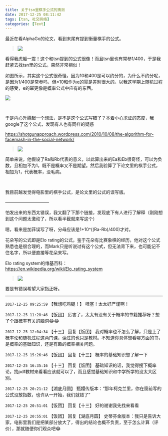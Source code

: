 ```yaml
---
title: 关于tsn里棋手公式的猜测
date: 2017-12-25 08:11:42
tags: [tsn, 社交网络]
categories: [Text]
---
```


<p>最近在看AlphaGo的论文，看到末尾有提到衡量棋手的公式。</p> 
<blockquote> 
  
![](https://imglf1.ph.126.net/Eb6UBlr4Z341T3azsPaaUA==/3080180670164312623.png)

</blockquote> 
<p>看得我虎躯一震！这个和tsn提到的公式很像！而且tsn里也有常参1/400，于是我赶紧去找tsn里的公式。果然非常相似！</p> 
<p>如图所示，其实这个公式很奇怪，因为10和400是可以约分的，为什么不约分呢，是因为1/400是常参吗，但&times;10和作为e的幂是差别很大的。以我这学期上随机过程的感受，e的幂更像是概率公式中应有的东西。</p> 

![](https://imglf1.ph.126.net/pFcqK2_cB8a9ojsgPJ_MJQ==/6632507026423459021.png)
 
<p>&nbsp;</p> 
<p>于是内心升腾起一个想法，是不是这个公式写错了？本着小心求证的态度，我google了这个公式，发现有人也有同样的疑惑</p> 
<p><a rel="nofollow" href="https://shotgunapproach.wordpress.com/2010/10/08/the-algorithm-for-facemash-in-the-social-network/" target="_blank"  >https://shotgunapproach.wordpress.com/2010/10/08/the-algorithm-for-facemash-in-the-social-network/</a></p> 
<blockquote> 
  
![](https://imglf1.ph.126.net/IO-l8hRnuFEZo17P2nh72w==/91760842427282095.png)

</blockquote> 
<p>简单来说，他假设了Ra和Rb代表的意义，以此算出来的Ea和Eb很奇怪，可以为负数，且相加不为1，既不是概率又不是期望。然后我验算了下论文里的棋手公式，相加为1，代表概率，没毛病。</p> 
<p>&nbsp;</p> 
<p>我目前越发觉得电影里的棋手公式，是论文里的公式的误写版。</p> 
<p>——————————</p> 
<p>怕发出来的东西太错误，我又翻了下那个链接，发现底下有人进行了解释（刚刚想到这个问题太激动了，所以看半截就来写这个）</p> 
<p>嗯，看来是加菲误写了呀，分母应该是1+10^((Ra-Rb)/400)才对。</p> 
<p>花朵写的公式即是Elo rating的公式，鉴于花朵有比赛象棋的经历，他对这个公式熟悉也是很合理的，而Mark只是听说过有这个公式，但无法背下来，也可能记不住名字，所以便直接等花朵来写。</p> 
<p> Elo rating system的维基百科：<a rel="nofollow" href="https://en.wikipedia.org/wiki/Elo_rating_system" target="_blank"  >https://en.wikipedia.org/wiki/Elo_rating_system</a></p> 
<blockquote> 
  
![](https://imglf1.ph.126.net/U9TW-tgeMMCYWfseLGVZ_Q==/2601673209756202240.png)

</blockquote> 
<p>要是有错误希望大家指正呀。</p>

---

`2017-12-25 09:25:59` 【我想吃鸡腿！】 哇塞！太太好严谨啊！

`2017-12-25 11:28:46` 【饭团】 厉害了，太太有没有关于概率的书籍推荐呀？想了个跟概率有关的脑洞😂😂

`2017-12-25 12:04:34` 【十三】 回复【饭团】 我对概率也不怎么了解，只是上了概率论和随机过程这两门课，读过的也只是教材。不知道你具体想看哪方面的书，是概率的基础知识，还是有趣的概率相关问题。

`2017-12-25 15:26:46` 【饭团】 回复【十三】 概率的基础知识想了解一下

`2017-12-25 16:35:16` 【十三】 回复【饭团】 基础知识的话，我觉得搜下概率论，找pdf教材来看看应该就可以了，而且感觉基础知识和中学所学的没太大区别。

`2017-12-25 20:21:12` 【湖底月圆】 甄嬛传版本：“那年柯克兰里，你在窗前写的公式没放指数，也许从一开始，我们就错了”

`2017-12-25 20:51:01` 【饭团】 回复【十三】 好的谢谢我先找来看看

`2017-12-25 20:55:01` 【饭团】 回复【湖底月圆】 史蒂芬金版本：我只是告诉大家，电影里我们是把某部分放大了，得出的结论也概不负责，至于怎么计算（评价），那就随便你们观众吧😂
